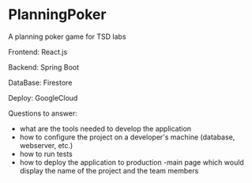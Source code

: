 # PlanningPoker
A planning poker game for TSD labs

Frontend: React.js

Backend: Spring Boot

DataBase: Firestore

Deploy: GoogleCloud

Questions to answer:
- what are the tools needed to develop the application
- how to configure the project on a developer's machine (database, webserver, etc.)
- how to run tests
- how to deploy the application to production
 -main page which would display the name of the project and the team members
